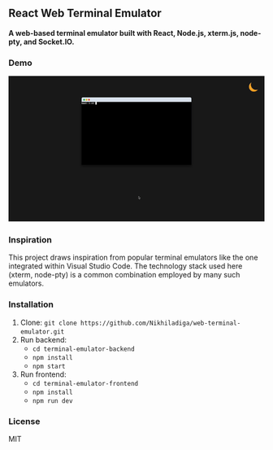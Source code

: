 ## React Web Terminal Emulator

**A web-based terminal emulator built with React, Node.js, xterm.js, node-pty, and Socket.IO.**

### Demo

![](web-terminal-emulator.gif)

### Inspiration

This project draws inspiration from popular terminal emulators like the one integrated within Visual Studio Code. The technology stack used here (xterm, node-pty) is a common combination employed by many such emulators.

### Installation

1. Clone: `git clone https://github.com/Nikhiladiga/web-terminal-emulator.git`
2. Run backend:
   - `cd terminal-emulator-backend`
   - `npm install`
   - `npm start`
3. Run frontend:
   - `cd terminal-emulator-frontend`
   - `npm install`
   - `npm run dev`

### License

MIT
